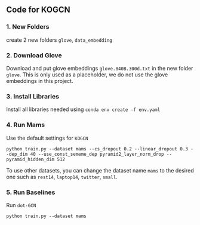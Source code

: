 ## Code for KOGCN

### 1. New Folders
create 2 new folders `glove`, `data_embedding`

### 2. Download Glove 
Download and put glove embeddings `glove.840B.300d.txt` in the new folder `glove`. This is only used as a placeholder, we do not use the glove embeddings in this project. 

### 3. Install Libraries
Install all libraries needed using `conda env create -f env.yaml`

### 4. Run Mams 

Use the default settings for `KOGCN`
```
python train.py --dataset mams --cs_dropout 0.2 --linear_dropout 0.3 --dep_dim 40 --use_const_sememe_dep pyramid2_layer_norm_drop --pyramid_hidden_dim 512
```

To use other datasets, you can change the dataset name `mams` to the desired one such as `rest14`, `laptop14`, `twitter`, `small`. 

### 5. Run Baselines 
Run `dot-GCN` 
```
python train.py --dataset mams
```
